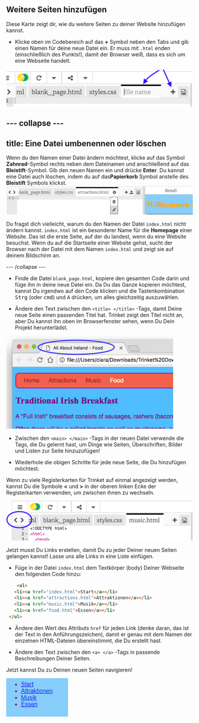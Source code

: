 ## Weitere Seiten hinzufügen

Diese Karte zeigt dir, wie du weitere Seiten zu deiner Website hinzufügen kannst.

- Klicke oben im Codebereich auf das **+** Symbol neben den Tabs und gib einen Namen für deine neue Datei ein. Er muss mit `.html` enden (einschließlich des Punkts!), damit der Browser weiß, dass es sich um eine Webseite handelt.

![Hinzufügen einer neuen Datei in Trinket](images/tktNewFileArrows.png)

## \--- collapse \---

## title: Eine Datei umbenennen oder löschen

Wenn du den Namen einer Datei ändern möchtest, klicke auf das Symbol **Zahnrad**-Symbol rechts neben dem Dateinamen und anschließend auf das **Bleistift**-Symbol. Gib den neuen Namen ein und drücke **Enter**. Du kannst eine Datei auch löschen, indem du auf das**Papierkorb** Symbol anstelle des **Bleistift** Symbols klickst. ![](images/EditFilename.png)

Du fragst dich vielleicht, warum du den Namen der Datei `index.html` nicht ändern kannst. `index.html` ist ein besonderer Name für die **Homepage** einer Website. Das ist die erste Seite, auf der du landest, wenn du eine Website besuchst. Wenn du auf die Startseite einer Website gehst, sucht der Browser nach der Datei mit dem Namen `index.html` und zeigt sie auf deinem Bildschirm an.

\--- /collapse \---

- Finde die Datei `blank_page.html`, kopiere den gesamten Code darin und füge ihn in deine neue Datei ein. Da Du das Ganze kopieren möchtest, kannst Du irgendwo auf den Code klicken und die Tastenkombination <kbd>Strg</kbd> (oder <kbd>cmd</kbd>) und <kbd>A</kbd> drücken, um alles gleichzeitig auszuwählen.

- Ändere den Text zwischen den `<title> </title>` -Tags, damit Deine neue Seite einen passenden Titel hat. Trinket zeigt den Titel nicht an, aber Du kannst ihn oben im Browserfenster sehen, wenn Du Dein Projekt herunterlädst.

![Der Seitentitel, der auf den Tabs im Browser angezeigt wird](images/egLocalFileWindowTitle.png)

- Zwischen den `<main> </main>` -Tags in der neuen Datei verwende die Tags, die Du gelernt hast, um Dinge wie Seiten, Überschriften, Bilder und Listen zur Seite hinzuzufügen!

- Wiederhole die obigen Schritte für jede neue Seite, die Du hinzufügen möchtest.

Wenn zu viele Registerkarten für Trinket auf einmal angezeigt werden, kannst Du die Symbole **<** und **>** in der oberen linken Ecke der Registerkarten verwenden, um zwischen ihnen zu wechseln.

![Die Schaltflächen zum Scrollen der Tabs](images/tktScrollTabIcons.png)

Jetzt musst Du Links erstellen, damit Du zu jeder Deiner neuen Seiten gelangen kannst! Lasse uns alle Links in eine Liste einfügen.

- Füge in der Datei `index.html` dem Textkörper (body) Deiner Webseite den folgenden Code hinzu:

```html
    <ul>
   <li><a href="index.html">Start</a></li>
   <li><a href="attractions.html">Attraktionen</a></li>
   <li><a href="music.html">Musik</a></li>
   <li><a href="food.html">Essen</a></li>
 </ul>
```

- Ändere den Wert des Attributs `href` für jeden Link (denke daran, das ist der Text in den Anführungszeichen), damit er genau mit dem Namen der einzelnen HTML-Dateien übereinstimmt, die Du erstellt hast.

- Ändere den Text zwischen den `<a> </a>` -Tags in passende Beschreibungen Deiner Seiten.

Jetzt kannst Du zu Deinen neuen Seiten navigieren!

![Beispielliste von Links auf einer Webseite](images/egListOfPageLinks.png)